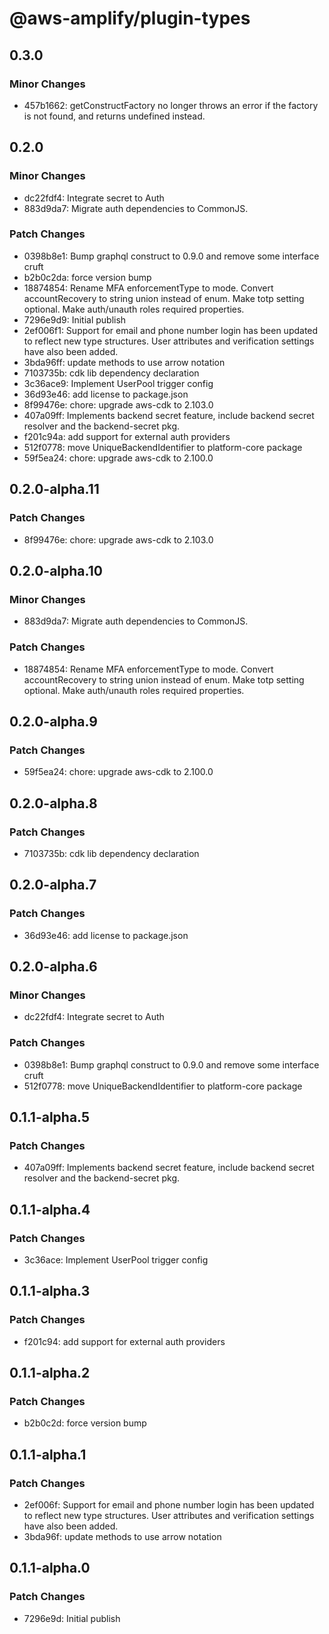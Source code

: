 # @aws-amplify/plugin-types

## 0.3.0

### Minor Changes

- 457b1662: getConstructFactory no longer throws an error if the factory is not found, and returns undefined instead.

## 0.2.0

### Minor Changes

- dc22fdf4: Integrate secret to Auth
- 883d9da7: Migrate auth dependencies to CommonJS.

### Patch Changes

- 0398b8e1: Bump graphql construct to 0.9.0 and remove some interface cruft
- b2b0c2da: force version bump
- 18874854: Rename MFA enforcementType to mode. Convert accountRecovery to string union instead of enum. Make totp setting optional. Make auth/unauth roles required properties.
- 7296e9d9: Initial publish
- 2ef006f1: Support for email and phone number login has been updated to reflect new type structures. User attributes and verification settings have also been added.
- 3bda96ff: update methods to use arrow notation
- 7103735b: cdk lib dependency declaration
- 3c36ace9: Implement UserPool trigger config
- 36d93e46: add license to package.json
- 8f99476e: chore: upgrade aws-cdk to 2.103.0
- 407a09ff: Implements backend secret feature, include backend secret resolver and the backend-secret pkg.
- f201c94a: add support for external auth providers
- 512f0778: move UniqueBackendIdentifier to platform-core package
- 59f5ea24: chore: upgrade aws-cdk to 2.100.0

## 0.2.0-alpha.11

### Patch Changes

- 8f99476e: chore: upgrade aws-cdk to 2.103.0

## 0.2.0-alpha.10

### Minor Changes

- 883d9da7: Migrate auth dependencies to CommonJS.

### Patch Changes

- 18874854: Rename MFA enforcementType to mode. Convert accountRecovery to string union instead of enum. Make totp setting optional. Make auth/unauth roles required properties.

## 0.2.0-alpha.9

### Patch Changes

- 59f5ea24: chore: upgrade aws-cdk to 2.100.0

## 0.2.0-alpha.8

### Patch Changes

- 7103735b: cdk lib dependency declaration

## 0.2.0-alpha.7

### Patch Changes

- 36d93e46: add license to package.json

## 0.2.0-alpha.6

### Minor Changes

- dc22fdf4: Integrate secret to Auth

### Patch Changes

- 0398b8e1: Bump graphql construct to 0.9.0 and remove some interface cruft
- 512f0778: move UniqueBackendIdentifier to platform-core package

## 0.1.1-alpha.5

### Patch Changes

- 407a09ff: Implements backend secret feature, include backend secret resolver and the backend-secret pkg.

## 0.1.1-alpha.4

### Patch Changes

- 3c36ace: Implement UserPool trigger config

## 0.1.1-alpha.3

### Patch Changes

- f201c94: add support for external auth providers

## 0.1.1-alpha.2

### Patch Changes

- b2b0c2d: force version bump

## 0.1.1-alpha.1

### Patch Changes

- 2ef006f: Support for email and phone number login has been updated to reflect new type structures. User attributes and verification settings have also been added.
- 3bda96f: update methods to use arrow notation

## 0.1.1-alpha.0

### Patch Changes

- 7296e9d: Initial publish
